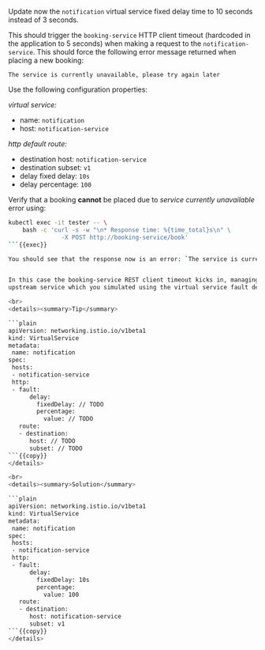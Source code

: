 Update now the `notification` virtual service fixed delay time to 10 seconds instead of 3 seconds.

This should trigger the `booking-service` HTTP client timeout (hardcoded in the application to 5 seconds) 
when making a request to the `notification-service`. This should force the following error message returned 
when placing a new booking:  

```text
The service is currently unavailable, please try again later
```

Use the following configuration properties:


*virtual service:*
* name: `notification`
* host: `notification-service`

*http default route:*
* destination host: `notification-service`
* destination subset: `v1`
* delay fixed delay: `10s`
* delay percentage: `100`

Verify that a booking **cannot** be placed due to *service currently unavailable* error using:
```bash
kubectl exec -it tester -- \
    bash -c 'curl -s -w "\n* Response time: %{time_total}s\n" \
               -X POST http://booking-service/book'
```{{exec}}

You should see that the response now is an error: `The service is currently unavailable, please try again later` and that the response time is ~5 seconds.


In this case the booking-service REST client timeout kicks in, managing correctly the timeout error from the 
upstream service which you simulated using the virtual service fault delay configuration. 

<br>
<details><summary>Tip</summary>

```plain
apiVersion: networking.istio.io/v1beta1
kind: VirtualService
metadata:
 name: notification
spec:
 hosts:
 - notification-service
 http:
 - fault:
      delay:
        fixedDelay: // TODO
        percentage:
          value: // TODO
   route:
   - destination:
      host: // TODO
      subset: // TODO
```{{copy}}
</details>

<br>
<details><summary>Solution</summary>

```plain
apiVersion: networking.istio.io/v1beta1
kind: VirtualService
metadata:
 name: notification
spec:
 hosts:
 - notification-service
 http:
 - fault:
      delay:
        fixedDelay: 10s
        percentage:
          value: 100
   route:
   - destination:
      host: notification-service
      subset: v1
```{{copy}}
</details>